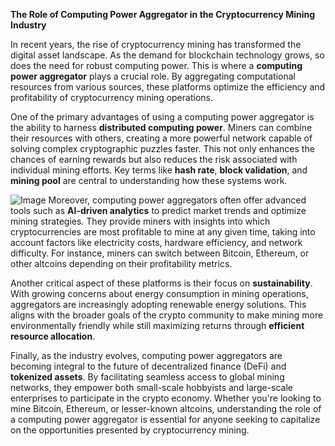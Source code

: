**The Role of Computing Power Aggregator in the Cryptocurrency Mining Industry**

In recent years, the rise of cryptocurrency mining has transformed the digital asset landscape. As the demand for blockchain technology grows, so does the need for robust computing power. This is where a **computing power aggregator** plays a crucial role. By aggregating computational resources from various sources, these platforms optimize the efficiency and profitability of cryptocurrency mining operations.

One of the primary advantages of using a computing power aggregator is the ability to harness **distributed computing power**. Miners can combine their resources with others, creating a more powerful network capable of solving complex cryptographic puzzles faster. This not only enhances the chances of earning rewards but also reduces the risk associated with individual mining efforts. Key terms like **hash rate**, **block validation**, and **mining pool** are central to understanding how these systems work.


![Image](https://github.com/user-attachments/assets/31692037-0104-4703-abd1-696b6a7dd41b)
Moreover, computing power aggregators often offer advanced tools such as **AI-driven analytics** to predict market trends and optimize mining strategies. They provide miners with insights into which cryptocurrencies are most profitable to mine at any given time, taking into account factors like electricity costs, hardware efficiency, and network difficulty. For instance, miners can switch between Bitcoin, Ethereum, or other altcoins depending on their profitability metrics.

Another critical aspect of these platforms is their focus on **sustainability**. With growing concerns about energy consumption in mining operations, aggregators are increasingly adopting renewable energy solutions. This aligns with the broader goals of the crypto community to make mining more environmentally friendly while still maximizing returns through **efficient resource allocation**.

Finally, as the industry evolves, computing power aggregators are becoming integral to the future of decentralized finance (DeFi) and **tokenized assets**. By facilitating seamless access to global mining networks, they empower both small-scale hobbyists and large-scale enterprises to participate in the crypto economy. Whether you're looking to mine Bitcoin, Ethereum, or lesser-known altcoins, understanding the role of a computing power aggregator is essential for anyone seeking to capitalize on the opportunities presented by cryptocurrency mining.